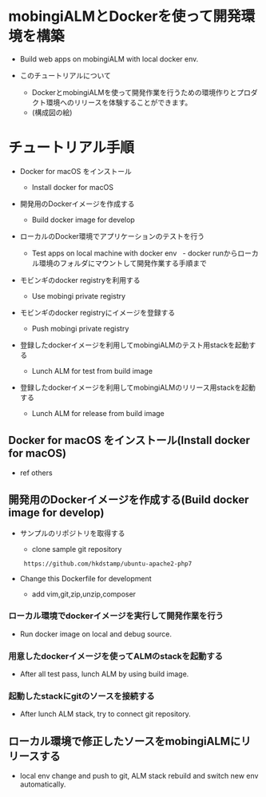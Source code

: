 # mobingiALMとDockerを使って開発環境を構築
 - Build web apps on mobingiALM with local docker env.

 - このチュートリアルについて
   - DockerとmobingiALMを使って開発作業を行うための環境作りとプロダクト環境へのリリースを体験することができます。
   - (構成図の絵)



# チュートリアル手順

 - Docker for macOS をインストール
   - Install docker for macOS
 - 開発用のDockerイメージを作成する
   - Build docker image for develop
 - ローカルのDocker環境でアプリケーションのテストを行う
   - Test apps on local machine with docker env
   - docker runからローカル環境のフォルダにマウントして開発作業する手順まで

 - モビンギのdocker registryを利用する
   - Use mobingi private registry
 - モビンギのdocker registryにイメージを登録する
   - Push mobingi private registry
 - 登録したdockerイメージを利用してmobingiALMのテスト用stackを起動する
   - Lunch ALM for test from build image
 - 登録したdockerイメージを利用してmobingiALMのリリース用stackを起動する
   - Lunch ALM for release from build image



## Docker for macOS をインストール(Install docker for macOS)
 - ref others

## 開発用のDockerイメージを作成する(Build docker image for develop)
 - サンプルのリポジトリを取得する
   - clone sample git repository

   ` https://github.com/hkdstamp/ubuntu-apache2-php7`

 - Change this Dockerfile for development
   - add vim,git,zip,unzip,composer


### ローカル環境でdockerイメージを実行して開発作業を行う

 - Run docker image on local and debug source.

### 用意したdockerイメージを使ってALMのstackを起動する

 - After all test pass, lunch ALM by using build image.

### 起動したstackにgitのソースを接続する

 - After lunch ALM stack, try to connect git repository.

## ローカル環境で修正したソースをmobingiALMにリリースする

 - local env change and push to git, ALM stack rebuild and switch new env automatically.
